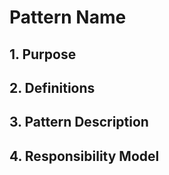 # Pattern Name
## 1. Purpose

<!-- Each pattern should have a purpose "this pattern defines" etc. it may be useful to include the intended audience and where the pattern has been sourced from or applied to -->

## 2. Definitions

<!-- include any definitions of elements in the design. Wherever possible add links to external definitions in in places like the glossary https://glossary.uktre.org/en/latest/ or SATRE https://satre-specification.readthedocs.io/en/stable/ -->

## 3. Pattern Description

<!-- mainly diagrams describing the pattern in the simplest form possible. Ideally save as editable svg in the /images folder -->

## 4. Responsibility Model

<!-- optional section to may who looks after which elements of the architecture. these roles should map to existing roles defined in SATRE -->
